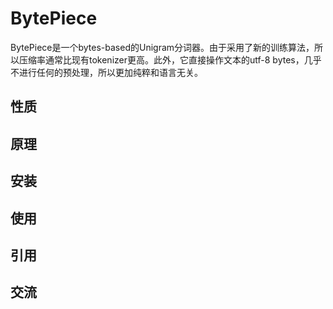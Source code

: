 # BytePiece
BytePiece是一个bytes-based的Unigram分词器。由于采用了新的训练算法，所以压缩率通常比现有tokenizer更高。此外，它直接操作文本的utf-8 bytes，几乎不进行任何的预处理，所以更加纯粹和语言无关。

## 性质

## 原理

## 安装

## 使用

## 引用

## 交流
